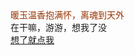 <html>
<html lang="en">
 <head>
  <meta charset="UTF-8">
  <meta name="Generator" content="EditPlus®">
  <meta name="Author" content="">
  <meta name="Keywords" content="">
  <meta name="Description" content="">
  <title>HTML示例</title>
  <style type="text/css">
   .love{
     color:#993300
   }
  </style>
 </head>
 <body>
  <div class="love">暖玉温香抱满怀，离魂到天外</div>
  <div>在干嘛，游游，想我了没</div>
  <a href="https://ss0.bdstatic.com/94oJfD_bAAcT8t7mm9GUKT-xh_/timg?image&quality=100&size=b4000_4000&sec=1564725095&di=b9353ae19f55e234cb787a9c77410155&src=http://ku.90sjimg.com/element_origin_min_pic/17/08/11/82981980ae27267a82f6882c75f71cbc.jpg">想了就点我</a>
 </body>
</html>
